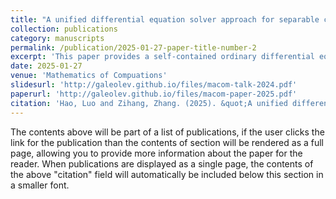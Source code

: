 ```yaml
---
title: "A unified differential equation solver approach for separable convex optimization: Splitting, acceleration and nonergodic rate"
collection: publications
category: manuscripts
permalink: /publication/2025-01-27-paper-title-number-2
excerpt: 'This paper provides a self-contained ordinary differential equation solver approach for separable con- vex optimization problems. A novel primal-dual dynamical system with built-in time rescaling factors is introduced, and the exponential decay of a tailored Lyapunov function is established. Then several time dis- cretizations of the continuous model are considered and analyzed via a unified discrete Lyapunov function. Moreover, two families of accelerated proximal alternating direction methods of multipliers are obtained, and nonergodic optimal mixed-type convergence rates shall be proved for the primal objective residual, the feasi- bility violation and the Lagrangian gap. Finally, numerical experiments are provided to validate the practical performances.'
date: 2025-01-27
venue: 'Mathematics of Compuations'
slidesurl: 'http://galeolev.github.io/files/macom-talk-2024.pdf'
paperurl: 'http://galeolev.github.io/files/macom-paper-2025.pdf'
citation: 'Hao, Luo and Zihang, Zhang. (2025). &quot;A unified differential equation solver approach for separable convex optimization: Splitting, acceleration and nonergodic rate&quot; <i>Math. Comp.</i>. 94(352).'
---
```


The contents above will be part of a list of publications, if the user clicks the link for the publication than the contents of section will be rendered as a full page, allowing you to provide more information about the paper for the reader. When publications are displayed as a single page, the contents of the above "citation" field will automatically be included below this section in a smaller font.